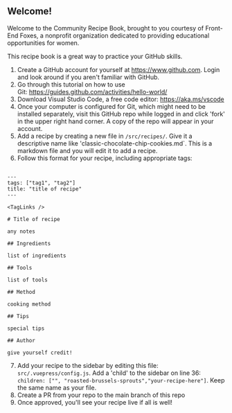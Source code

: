 ## Welcome!

Welcome to the Community Recipe Book, brought to you courtesy of Front-End Foxes, a nonprofit organization dedicated to providing educational opportunities for women.

This recipe book is a great way to practice your GitHub skills.

1. Create a GitHub account for yourself at https://www.github.com. Login and look around if you aren't familiar with GitHub.
2. Go through this tutorial on how to use Git: https://guides.github.com/activities/hello-world/
3. Download Visual Studio Code, a free code editor: https://aka.ms/vscode
4. Once your computer is configured for Git, which might need to be installed separately, visit this GitHub repo while logged in and click 'fork' in the upper right hand corner. A copy of the repo will appear in your account.
5. Add a recipe by creating a new file in `/src/recipes/`. Give it a descriptive name like 'classic-chocolate-chip-cookies.md`. This is a markdown file and you will edit it to add a recipe.
6. Follow this format for your recipe, including appropriate tags:

```

---
tags: ["tag1", "tag2"]
title: "title of recipe"
---

<TagLinks />

# Title of recipe

any notes

## Ingredients

list of ingredients

## Tools

list of tools

## Method

cooking method

## Tips

special tips

## Author

give yourself credit!
```

7. Add your recipe to the sidebar by editing this file: `src/.vuepress/config.js`. Add a 'child' to the sidebar on line 36: `children: ["", "roasted-brussels-sprouts","your-recipe-here"]`. Keep the same name as your file.
8. Create a PR from your repo to the main branch of this repo
9. Once approved, you'll see your recipe live if all is well!